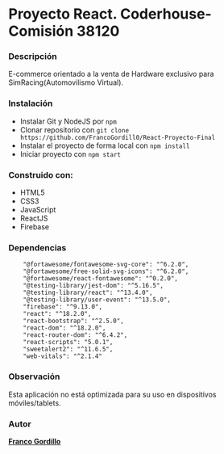 # Proyecto React. Coderhouse-Comisión 38120

### Descripción
E-commerce orientado a la venta de Hardware exclusivo para SimRacing(Automovilismo Virtual).

### Instalación
- Instalar Git y NodeJS por `npm`
- Clonar repositorio con `git clone https://github.com/FrancoGordill0/React-Proyecto-Final`
- Instalar el proyecto de forma local con `npm install`
- Iniciar proyecto con `npm start`

### Construido con:
- HTML5
- CSS3
- JavaScript
- ReactJS
- Firebase

### Dependencias 
```
    "@fortawesome/fontawesome-svg-core": "^6.2.0",
    "@fortawesome/free-solid-svg-icons": "^6.2.0",
    "@fortawesome/react-fontawesome": "^0.2.0",
    "@testing-library/jest-dom": "^5.16.5",
    "@testing-library/react": "^13.4.0",
    "@testing-library/user-event": "^13.5.0",
    "firebase": "^9.13.0",
    "react": "^18.2.0",
    "react-bootstrap": "^2.5.0",
    "react-dom": "^18.2.0",
    "react-router-dom": "^6.4.2",
    "react-scripts": "5.0.1",
    "sweetalert2": "^11.6.5",
    "web-vitals": "^2.1.4"
```

### Observación
Esta aplicación no está optimizada para su uso en dispositivos móviles/tablets.

### Autor
**[Franco Gordillo](https://www.linkedin.com/in/franco-marcelo-gordillo-urday-386199203/)**